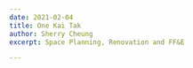 ```yaml
---
date: 2021-02-04
title: One Kai Tak
author: Sherry Cheung
excerpt: Space Planning, Renovation and FF&E

---
```


